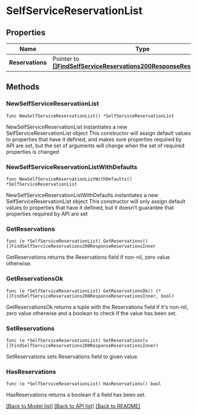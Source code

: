 # SelfServiceReservationList

## Properties

Name | Type | Description | Notes
------------ | ------------- | ------------- | -------------
**Reservations** | Pointer to [**[]FindSelfServiceReservations200ResponseReservationsInner**](FindSelfServiceReservations200ResponseReservationsInner.md) |  | [optional] 

## Methods

### NewSelfServiceReservationList

`func NewSelfServiceReservationList() *SelfServiceReservationList`

NewSelfServiceReservationList instantiates a new SelfServiceReservationList object
This constructor will assign default values to properties that have it defined,
and makes sure properties required by API are set, but the set of arguments
will change when the set of required properties is changed

### NewSelfServiceReservationListWithDefaults

`func NewSelfServiceReservationListWithDefaults() *SelfServiceReservationList`

NewSelfServiceReservationListWithDefaults instantiates a new SelfServiceReservationList object
This constructor will only assign default values to properties that have it defined,
but it doesn't guarantee that properties required by API are set

### GetReservations

`func (o *SelfServiceReservationList) GetReservations() []FindSelfServiceReservations200ResponseReservationsInner`

GetReservations returns the Reservations field if non-nil, zero value otherwise.

### GetReservationsOk

`func (o *SelfServiceReservationList) GetReservationsOk() (*[]FindSelfServiceReservations200ResponseReservationsInner, bool)`

GetReservationsOk returns a tuple with the Reservations field if it's non-nil, zero value otherwise
and a boolean to check if the value has been set.

### SetReservations

`func (o *SelfServiceReservationList) SetReservations(v []FindSelfServiceReservations200ResponseReservationsInner)`

SetReservations sets Reservations field to given value.

### HasReservations

`func (o *SelfServiceReservationList) HasReservations() bool`

HasReservations returns a boolean if a field has been set.


[[Back to Model list]](../README.md#documentation-for-models) [[Back to API list]](../README.md#documentation-for-api-endpoints) [[Back to README]](../README.md)


